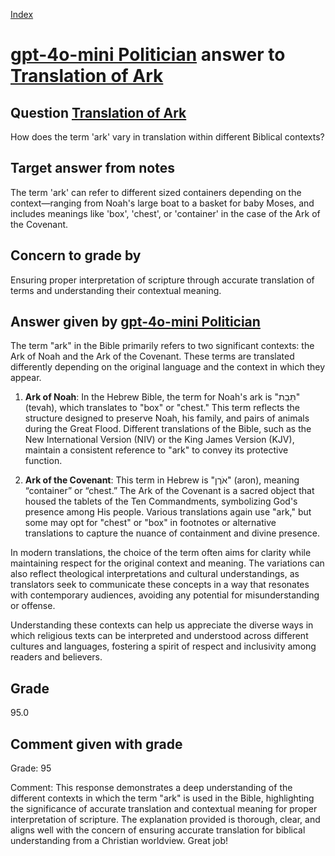
[Index](../../index.md)
# [gpt-4o-mini Politician](../../answering_models/gpt-4o-mini_Politician.md) answer to [Translation of Ark](../../questions/Translation_of_Ark.md)

## Question [Translation of Ark](../../questions/Translation_of_Ark.md)
How does the term 'ark' vary in translation within different Biblical contexts?

## Target answer from notes
The term 'ark' can refer to different sized containers depending on the context—ranging from Noah's large boat to a basket for baby Moses, and includes meanings like 'box', 'chest', or 'container' in the case of the Ark of the Covenant.

## Concern to grade by
Ensuring proper interpretation of scripture through accurate translation of terms and understanding their contextual meaning.

## Answer given by [gpt-4o-mini Politician](../../answering_models/gpt-4o-mini_Politician.md)
The term "ark" in the Bible primarily refers to two significant contexts: the Ark of Noah and the Ark of the Covenant. These terms are translated differently depending on the original language and the context in which they appear.

1. **Ark of Noah**: In the Hebrew Bible, the term for Noah's ark is "תֵּבַת" (tevah), which translates to "box" or "chest." This term reflects the structure designed to preserve Noah, his family, and pairs of animals during the Great Flood. Different translations of the Bible, such as the New International Version (NIV) or the King James Version (KJV), maintain a consistent reference to "ark" to convey its protective function.

2. **Ark of the Covenant**: This term in Hebrew is "אֹרֶן" (aron), meaning “container” or “chest.” The Ark of the Covenant is a sacred object that housed the tablets of the Ten Commandments, symbolizing God's presence among His people. Various translations again use "ark," but some may opt for "chest" or "box" in footnotes or alternative translations to capture the nuance of containment and divine presence.

In modern translations, the choice of the term often aims for clarity while maintaining respect for the original context and meaning. The variations can also reflect theological interpretations and cultural understandings, as translators seek to communicate these concepts in a way that resonates with contemporary audiences, avoiding any potential for misunderstanding or offense.

Understanding these contexts can help us appreciate the diverse ways in which religious texts can be interpreted and understood across different cultures and languages, fostering a spirit of respect and inclusivity among readers and believers.

## Grade
95.0

## Comment given with grade
Grade: 95

Comment: This response demonstrates a deep understanding of the different contexts in which the term "ark" is used in the Bible, highlighting the significance of accurate translation and contextual meaning for proper interpretation of scripture. The explanation provided is thorough, clear, and aligns well with the concern of ensuring accurate translation for biblical understanding from a Christian worldview. Great job!
